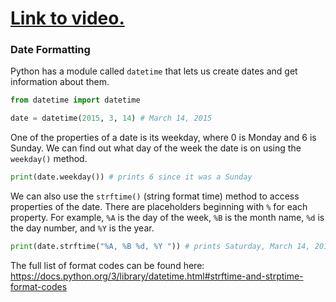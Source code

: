 # [Link to video.](https://www.youtube.com/watch?v=eSgDFHLoe0c&list=PLVD25niNi0BkyCc47RgZHKnmIh6nsupN7)

### Date Formatting

Python has a module called `datetime` that lets us create dates and get information about them.

```python
from datetime import datetime

date = datetime(2015, 3, 14) # March 14, 2015
```

One of the properties of a date is its weekday, where 0 is Monday and 6 is Sunday. We can find out what day of the week the date is on using the `weekday()` method.

```python
print(date.weekday()) # prints 6 since it was a Sunday
```

We can also use the `strftime()` (string format time) method to access properties of the date. There are placeholders beginning with `%` for each property. For example, `%A` is the day of the week, `%B` is the month name, `%d` is the day number, and `%Y` is the year.

```python
print(date.strftime("%A, %B %d, %Y ")) # prints Saturday, March 14, 2015
```

The full list of format codes can be found here: https://docs.python.org/3/library/datetime.html#strftime-and-strptime-format-codes
